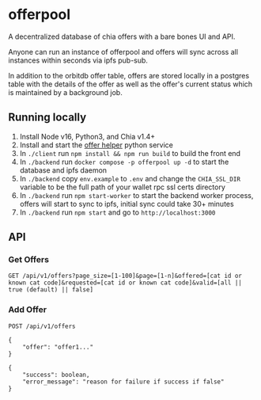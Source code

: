 # offerpool

A decentralized database of chia offers with a bare bones UI and API.

Anyone can run an instance of offerpool and offers will sync across all instances within seconds via ipfs pub-sub.

In addition to the orbitdb offer table, offers are stored locally in a postgres table with the details of the offer as well as the offer's current status which is maintained by a background job.

## Running locally
1. Install Node v16, Python3, and Chia v1.4+
1. Install and start the [offer helper](https://github.com/offerpool/offer-helper) python service
1. In `./client` run `npm install && npm run build` to build the front end
1. In `./backend` run `docker compose -p offerpool up -d` to start the database and ipfs daemon
1. In `./backend` copy `env.example` to `.env` and change the `CHIA_SSL_DIR` variable to be the full path of your wallet rpc ssl certs directory
1. In `./backend` run `npm start-worker` to start the backend worker process, offers will start to sync to ipfs, initial sync could take 30+ minutes
1. In `./backend` run `npm start` and go to `http://localhost:3000`

## API
### Get Offers
```
GET /api/v1/offers?page_size=[1-100]&page=[1-n]&offered=[cat id or known cat code]&requested=[cat id or known cat code]&valid=[all || true (default) || false]
```

### Add Offer
```
POST /api/v1/offers 
```
```
{
    "offer": "offer1..."
}
```
```
{
    "success": boolean,
    "error_message": "reason for failure if success if false"
}
```
